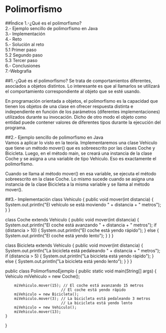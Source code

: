 # Polimorfismo

##Índice
1.-¿Qué es el polimorfismo?  
2.- Ejemplo sencillo de polimorfismo en Java  
3.- Implementación  
4.- Reto  
5.- Solución al reto  
5.1 Primer paso  
5.2 Segundo paso  
5.3 Tercer paso  
6.- Conclusiones  
7.-Webgrafia  

##1.-¿Qué es el polimorfismo?
Se trata de comportamientos diferentes, asociados a objetos distintos. Lo interesante es que al llamarlos se utilizará el comportamiento correspondiente al objeto que se esté usando.  

En programación orientada a objetos, el polimorfismo es la capacidad que tienen los objetos de una clase en ofrecer respuesta distinta e independiente en función de los parámetros (diferentes implementaciones) utilizados durante su invocación. Dicho de otro modo el objeto como entidad puede contener valores de diferentes tipos durante la ejecución del programa.  

##2.- Ejemplo sencillo de polimorfismo en Java  
Vamos a aplicar lo visto en la teoría. Implementaremos una clase Vehiculo que tiene un método mover() que es sobreescrito por las clases Coche y Bicicleta. Luego, en el método main, se creará una instancia de la clase Coche y se asigna a una variable de tipo Vehiculo. Eso es exactamente el polimorfismo.   

Cuando se llama al método mover() en esa variable, se ejecuta el método sobreescrito en la clase Coche. Lo mismo sucede cuando se asigna una instancia de la clase Bicicleta a la misma variable y se llama al método mover().  

##3.- Implementación
class Vehiculo {
    public void mover(int distancia) {
        System.out.println("El vehículo se está moviendo " + distancia + " metros");
    }
}

class Coche extends Vehiculo {
    public void mover(int distancia) {
        System.out.println("El coche está avanzando " + distancia + " metros");
        if (distancia > 10) {
            System.out.println("El coche está yendo rápido");
        } else {
            System.out.println("El coche está yendo lento");
        }
    }
}

class Bicicleta extends Vehiculo {
            public void mover(int distancia) {
                System.out.println("La bicicleta está pedaleando " + distancia + " metros");
                if (distancia > 5) {
                    System.out.println("La bicicleta está yendo rápido");
                } else {
                    System.out.println("La bicicleta está yendo lento");
                }
            }
        }
        
 public class PolimorfismoEjemplo {
    public static void main(String[] args) {
        Vehiculo miVehiculo = new Coche();

        miVehiculo.mover(15); // El coche está avanzando 15 metros
                             // El coche está yendo rápido
        miVehiculo = new Bicicleta();
        miVehiculo.mover(3); // La bicicleta está pedaleando 3 metros
                             // La bicicleta está yendo lento
        miVehiculo = new Vehiculo();
        miVehiculo.mover(13);
    }
}





